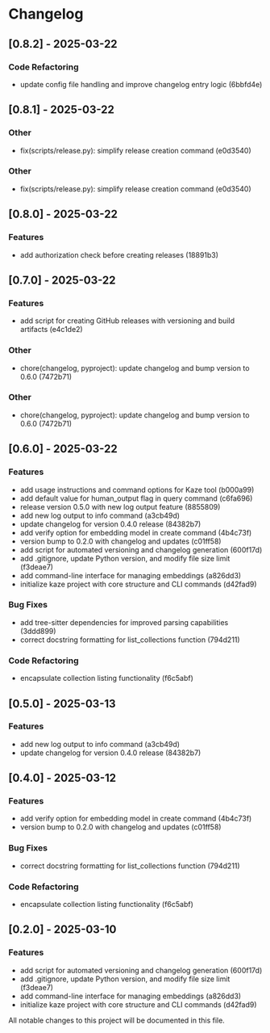 # Changelog

## [0.8.2] - 2025-03-22

### Code Refactoring

- update config file handling and improve changelog entry logic (6bbfd4e)

## [0.8.1] - 2025-03-22

### Other

- fix(scripts/release.py): simplify release creation command (e0d3540)

### Other

- fix(scripts/release.py): simplify release creation command (e0d3540)

## [0.8.0] - 2025-03-22

### Features

- add authorization check before creating releases (18891b3)

## [0.7.0] - 2025-03-22

### Features

- add script for creating GitHub releases with versioning and build artifacts (e4c1de2)

### Other

- chore(changelog, pyproject): update changelog and bump version to 0.6.0 (7472b71)

### Other

- chore(changelog, pyproject): update changelog and bump version to 0.6.0 (7472b71)

## [0.6.0] - 2025-03-22

### Features

- add usage instructions and command options for Kaze tool (b000a99)
- add default value for human_output flag in query command (c6fa696)
- release version 0.5.0 with new log output feature (8855809)
- add new log output to info command (a3cb49d)
- update changelog for version 0.4.0 release (84382b7)
- add verify option for embedding model in create command (4b4c73f)
- version bump to 0.2.0 with changelog and updates (c01ff58)
- add script for automated versioning and changelog generation (600f17d)
- add .gitignore, update Python version, and modify file size limit (f3deae7)
- add command-line interface for managing embeddings (a826dd3)
- initialize kaze project with core structure and CLI commands (d42fad9)

### Bug Fixes

- add tree-sitter dependencies for improved parsing capabilities (3ddd899)
- correct docstring formatting for list_collections function (794d211)

### Code Refactoring

- encapsulate collection listing functionality (f6c5abf)

## [0.5.0] - 2025-03-13

### Features

- add new log output to info command (a3cb49d)
- update changelog for version 0.4.0 release (84382b7)

## [0.4.0] - 2025-03-12

### Features

- add verify option for embedding model in create command (4b4c73f)
- version bump to 0.2.0 with changelog and updates (c01ff58)

### Bug Fixes

- correct docstring formatting for list_collections function (794d211)

### Code Refactoring

- encapsulate collection listing functionality (f6c5abf)

## [0.2.0] - 2025-03-10

### Features

- add script for automated versioning and changelog generation (600f17d)
- add .gitignore, update Python version, and modify file size limit (f3deae7)
- add command-line interface for managing embeddings (a826dd3)
- initialize kaze project with core structure and CLI commands (d42fad9)

All notable changes to this project will be documented in this file.

